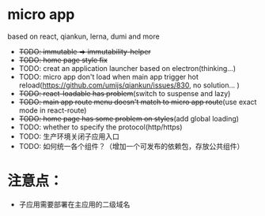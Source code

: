 # micro app

based on react, qiankun, lerna, dumi and more

- ~~TODO: immutable => immutability-helper~~
- ~~TODO: home page style fix~~
- TODO: creat an application launcher based on electron(thinking...)
- TODO: micro app don't load when main app trigger hot reload(https://github.com/umijs/qiankun/issues/830, no solution... )
- ~~TODO: react-loadable has problem~~(switch to suspense and lazy)
- ~~TODO: main app route menu doesn't match to micro app route~~(use exact mode in react-route)
- ~~TODO: home page has some problem on styles~~(add global loading)
- TODO: whether to specify the protocol(http/https)
- TODO: 生产环境关闭子应用入口
- TODO: 如何统一各个组件？（增加一个可发布的依赖包，存放公共组件）

# 注意点：

- 子应用需要部署在主应用的二级域名
